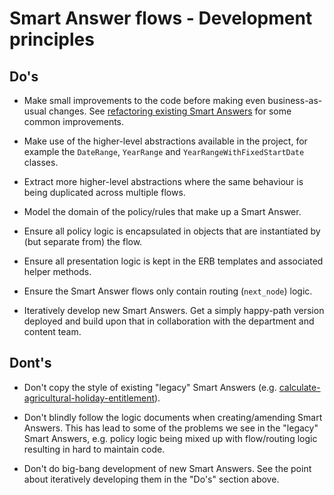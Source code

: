 # Smart Answer flows - Development principles

## Do's

* Make small improvements to the code before making even business-as-usual changes. See [refactoring existing Smart Answers](refactoring.md) for some common improvements.

* Make use of the higher-level abstractions available in the project, for example the `DateRange`, `YearRange` and `YearRangeWithFixedStartDate` classes.

* Extract more higher-level abstractions where the same behaviour is being duplicated across multiple flows.

* Model the domain of the policy/rules that make up a Smart Answer.

* Ensure all policy logic is encapsulated in objects that are instantiated by (but separate from) the flow.

* Ensure all presentation logic is kept in the ERB templates and associated helper methods.

* Ensure the Smart Answer flows only contain routing (`next_node`) logic.

* Iteratively develop new Smart Answers. Get a simply happy-path version deployed and build upon that in collaboration with the department and content team.

## Dont's

* Don't copy the style of existing "legacy" Smart Answers (e.g. [calculate-agricultural-holiday-entitlement](https://github.com/alphagov/smart-answers/blob/829837f1f738c711985bf3a7a5d1655605637edd/lib/smart_answer_flows/calculate-agricultural-holiday-entitlement.rb)).

* Don't blindly follow the logic documents when creating/amending Smart Answers. This has lead to some of the problems we see in the "legacy" Smart Answers, e.g. policy logic being mixed up with flow/routing logic resulting in hard to maintain code.

* Don't do big-bang development of new Smart Answers. See the point about iteratively developing them in the "Do's" section above.
